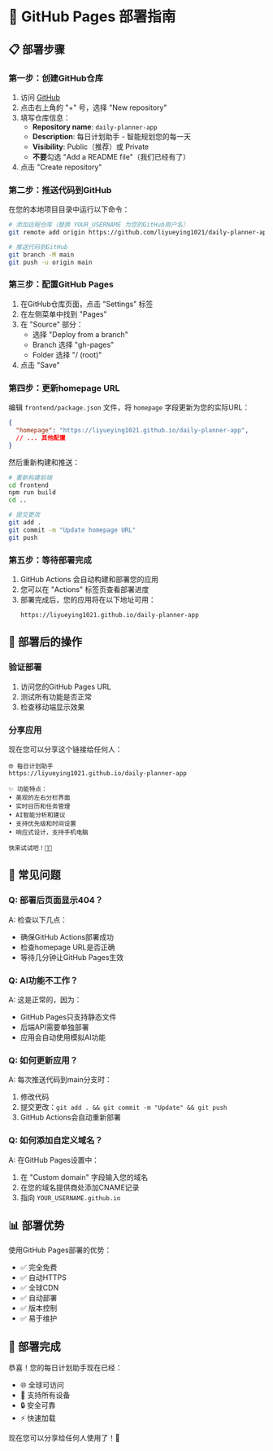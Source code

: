 # 🚀 GitHub Pages 部署指南

## 📋 部署步骤

### 第一步：创建GitHub仓库

1. 访问 [GitHub](https://github.com)
2. 点击右上角的 "+" 号，选择 "New repository"
3. 填写仓库信息：
   - **Repository name**: `daily-planner-app`
   - **Description**: 每日计划助手 - 智能规划您的每一天
   - **Visibility**: Public（推荐）或 Private
   - **不要**勾选 "Add a README file"（我们已经有了）
4. 点击 "Create repository"

### 第二步：推送代码到GitHub

在您的本地项目目录中运行以下命令：

```bash
# 添加远程仓库（替换 YOUR_USERNAME 为您的GitHub用户名）
git remote add origin https://github.com/liyueying1021/daily-planner-app.git

# 推送代码到GitHub
git branch -M main
git push -u origin main
```

### 第三步：配置GitHub Pages

1. 在GitHub仓库页面，点击 "Settings" 标签
2. 在左侧菜单中找到 "Pages"
3. 在 "Source" 部分：
   - 选择 "Deploy from a branch"
   - Branch 选择 "gh-pages"
   - Folder 选择 "/ (root)"
4. 点击 "Save"

### 第四步：更新homepage URL

编辑 `frontend/package.json` 文件，将 `homepage` 字段更新为您的实际URL：

```json
{
  "homepage": "https://liyueying1021.github.io/daily-planner-app",
  // ... 其他配置
}
```

然后重新构建和推送：

```bash
# 重新构建前端
cd frontend
npm run build
cd ..

# 提交更改
git add .
git commit -m "Update homepage URL"
git push
```

### 第五步：等待部署完成

1. GitHub Actions 会自动构建和部署您的应用
2. 您可以在 "Actions" 标签页查看部署进度
3. 部署完成后，您的应用将在以下地址可用：
   ```
   https://liyueying1021.github.io/daily-planner-app
   ```

## 🎯 部署后的操作

### 验证部署
1. 访问您的GitHub Pages URL
2. 测试所有功能是否正常
3. 检查移动端显示效果

### 分享应用
现在您可以分享这个链接给任何人：
```
🌐 每日计划助手
https://liyueying1021.github.io/daily-planner-app

✨ 功能特点：
• 美观的左右分栏界面
• 实时日历和任务管理
• AI智能分析和建议
• 支持优先级和时间设置
• 响应式设计，支持手机电脑

快来试试吧！📅✨
```

## 🔧 常见问题

### Q: 部署后页面显示404？
A: 检查以下几点：
- 确保GitHub Actions部署成功
- 检查homepage URL是否正确
- 等待几分钟让GitHub Pages生效

### Q: AI功能不工作？
A: 这是正常的，因为：
- GitHub Pages只支持静态文件
- 后端API需要单独部署
- 应用会自动使用模拟AI功能

### Q: 如何更新应用？
A: 每次推送代码到main分支时：
1. 修改代码
2. 提交更改：`git add . && git commit -m "Update" && git push`
3. GitHub Actions会自动重新部署

### Q: 如何添加自定义域名？
A: 在GitHub Pages设置中：
1. 在 "Custom domain" 字段输入您的域名
2. 在您的域名提供商处添加CNAME记录
3. 指向 `YOUR_USERNAME.github.io`

## 📊 部署优势

使用GitHub Pages部署的优势：
- ✅ 完全免费
- ✅ 自动HTTPS
- ✅ 全球CDN
- ✅ 自动部署
- ✅ 版本控制
- ✅ 易于维护

## 🎉 部署完成

恭喜！您的每日计划助手现在已经：
- 🌐 全球可访问
- 📱 支持所有设备
- 🔒 安全可靠
- ⚡ 快速加载

现在您可以分享给任何人使用了！🎊 